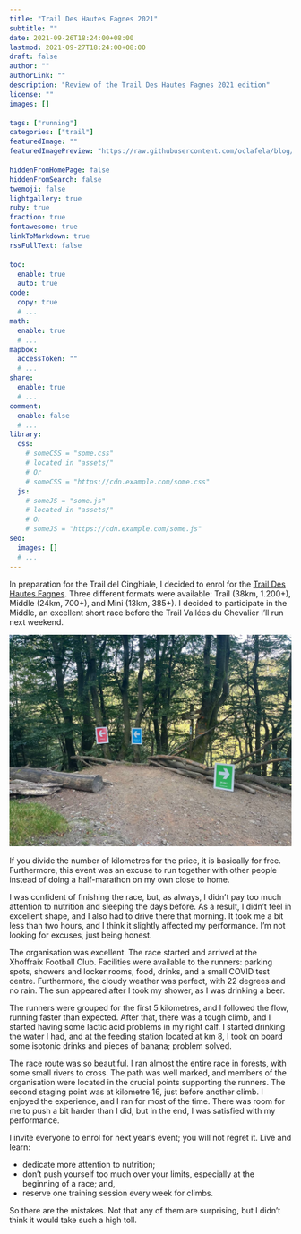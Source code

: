 ```yaml
---
title: "Trail Des Hautes Fagnes 2021"
subtitle: ""
date: 2021-09-26T18:24:00+08:00
lastmod: 2021-09-27T18:24:00+08:00
draft: false
author: ""
authorLink: ""
description: "Review of the Trail Des Hautes Fagnes 2021 edition"
license: ""
images: []

tags: ["running"]
categories: ["trail"]
featuredImage: ""
featuredImagePreview: "https://raw.githubusercontent.com/oclafela/blog/main/images/bivio.jpg"

hiddenFromHomePage: false
hiddenFromSearch: false
twemoji: false
lightgallery: true
ruby: true
fraction: true
fontawesome: true
linkToMarkdown: true
rssFullText: false

toc:
  enable: true
  auto: true
code:
  copy: true
  # ...
math:
  enable: true
  # ...
mapbox:
  accessToken: ""
  # ...
share:
  enable: true
  # ...
comment:
  enable: false
  # ...
library:
  css:
    # someCSS = "some.css"
    # located in "assets/"
    # Or
    # someCSS = "https://cdn.example.com/some.css"
  js:
    # someJS = "some.js"
    # located in "assets/"
    # Or
    # someJS = "https://cdn.example.com/some.js"
seo:
  images: []
  # ...
---
```

In preparation for the Trail del Cinghiale, I decided to enrol for the <a href="https://www.traildeshautesfagnes.be/fr/">Trail Des Hautes Fagnes</a>. Three different formats were available: Trail (38km, 1.200+), Middle (24km, 700+), and Mini (13km, 385+). I decided to participate in the Middle, an excellent short race before the Trail Vallées du Chevalier I’ll run next weekend.

![Alt text](https://raw.githubusercontent.com/oclafela/blog/main/images/bivio.jpg "The three different formats available for the Trail Des Hautes Fagnes")

If you divide the number of kilometres for the price, it is basically for free. Furthermore, this event was an excuse to run together with other people instead of doing a half-marathon on my own close to home.

I was confident of finishing the race, but, as always, I didn’t pay too much attention to nutrition and sleeping the days before. As a result, I didn’t feel in excellent shape, and I also had to drive there that morning. It took me a bit less than two hours, and I think it slightly affected my performance. I’m not looking for excuses, just being honest.

The organisation was excellent. The race started and arrived at the Xhoffraix Football Club. Facilities were available to the runners: parking spots, showers and locker rooms, food, drinks, and a small COVID test centre. Furthermore, the cloudy weather was perfect, with 22 degrees and no rain. The sun appeared after I took my shower, as I was drinking a beer.

The runners were grouped for the first 5 kilometres, and I followed the flow, running faster than expected. After that, there was a tough climb, and I started having some lactic acid problems in my right calf. I started drinking the water I had, and at the feeding station located at km 8, I took on board some isotonic drinks and pieces of banana; problem solved.

The race route was so beautiful. I ran almost the entire race in forests, with some small rivers to cross. The path was well marked, and members of the organisation were located in the crucial points supporting the runners. The second staging point was at kilometre 16, just before another climb. I enjoyed the experience, and I ran for most of the time. There was room for me to push a bit harder than I did, but in the end, I was satisfied with my performance.

I invite everyone to enrol for next year’s event; you will not regret it. Live and learn:
* dedicate more attention to nutrition;
* don’t push yourself too much over your limits, especially at the beginning of a race; and,
* reserve one training session every week for climbs.

So there are the mistakes. Not that any of them are surprising, but I didn’t think it would take such a high toll.
